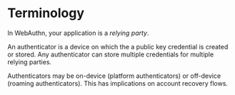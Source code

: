 # Terminology

In WebAuthn, your application is a _relying party_.


An authenticator is a device on which the a public key credential is created or stored.  Any authenticator
can store multiple credentials for multiple relying parties.

Authenticators may be on-device (platform authenticators) or off-device (roaming authenticators).  This
has implications on account recovery flows.
